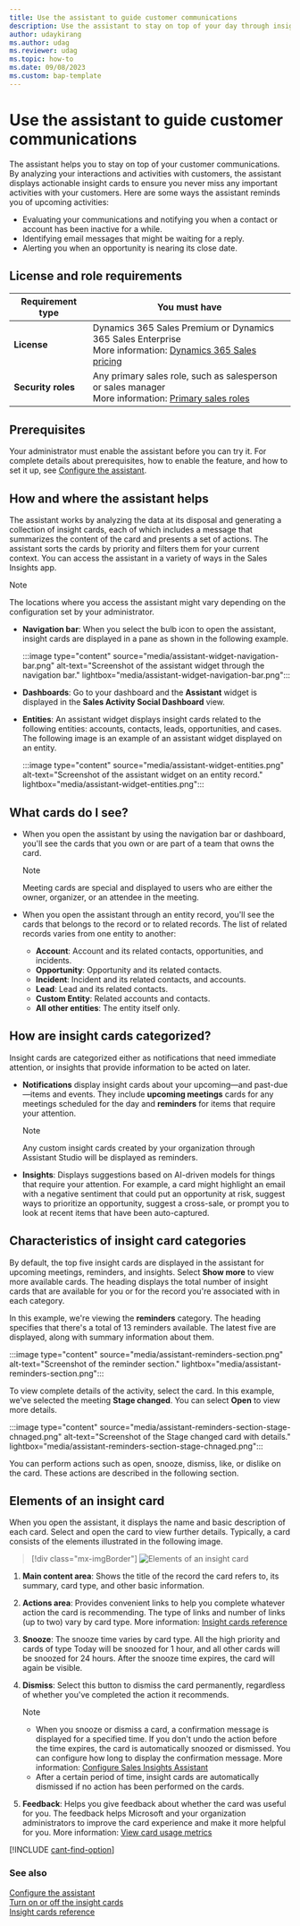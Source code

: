 ```yaml
---
title: Use the assistant to guide customer communications
description: Use the assistant to stay on top of your day through insight cards that provide tailored and actionable insights. 
author: udaykirang
ms.author: udag
ms.reviewer: udag
ms.topic: how-to 
ms.date: 09/08/2023
ms.custom: bap-template
---
```


# Use the assistant to guide customer communications

The assistant helps you to stay on top of your customer communications. By analyzing your interactions and activities with customers, the assistant displays actionable insight cards to ensure you never miss any important activities with your customers. Here are some ways the assistant reminds you of upcoming activities:  

- Evaluating your communications and notifying you when a contact or account has been inactive for a while.
- Identifying email messages that might be waiting for a reply.
- Alerting you when an opportunity is nearing its close date.

## License and role requirements
| Requirement type | You must have |
|-----------------------|---------|
| **License** | Dynamics 365 Sales Premium or Dynamics 365 Sales Enterprise  <br>More information: [Dynamics 365 Sales pricing](https://dynamics.microsoft.com/sales/pricing/) |
| **Security roles** | Any primary sales role, such as salesperson or sales manager<br>  More information: [Primary sales roles](security-roles-for-sales.md#primary-sales-roles)|

## Prerequisites

Your administrator must enable the assistant before you can try it. For complete details about prerequisites, how to enable the feature, and how to set it up, see [Configure the assistant](configure-assistant.md).

## How and where the assistant helps

The assistant works by analyzing the data at its disposal and generating a collection of insight cards, each of which includes a message that summarizes the content of the card and presents a set of actions. The assistant sorts the cards by priority and filters them for your current context. You can access the assistant in a variety of ways in the Sales Insights app.

> [!NOTE]
> The locations where you access the assistant might vary depending on the configuration set by your administrator. 

- **Navigation bar**: When you select the bulb icon to open the assistant, insight cards are displayed in a pane as shown in the following example.

    :::image type="content" source="media/assistant-widget-navigation-bar.png" alt-text="Screenshot of the assistant widget through the navigation bar." lightbox="media/assistant-widget-navigation-bar.png":::

- **Dashboards**: Go to your dashboard and the **Assistant** widget is displayed in the **Sales Activity Social Dashboard** view. 

- **Entities**: An assistant widget displays insight cards related to the following entities: accounts, contacts, leads, opportunities, and cases. The following image is an example of an assistant widget displayed on an entity.

    :::image type="content" source="media/assistant-widget-entities.png" alt-text="Screenshot of the assistant widget on an entity record." lightbox="media/assistant-widget-entities.png":::

## What cards do I see?

- When you open the assistant by using the navigation bar or dashboard, you'll see the cards that you own or are part of a team that owns the card.

   > [!NOTE]
   > Meeting cards are special and displayed to users who are either the owner, organizer, or an attendee in the meeting.

- When you open the assistant through an entity record, you'll see the cards that belongs to the record or to related records. The list of related records varies from one entity to  another:
   -	**Account**: Account and its related contacts, opportunities, and incidents.
   -	**Opportunity**: Opportunity and its related contacts.
   -	**Incident**: Incident and its related contacts, and accounts.
   -	**Lead**: Lead and its related contacts.
   -	**Custom Entity**: Related accounts and contacts.
   -	**All other entities**: The entity itself only.

## How are insight cards categorized?

Insight cards are categorized either as notifications that need immediate attention, or insights that provide information to be acted on later.

- **Notifications** display insight cards about your upcoming&mdash;and past-due&mdash;items and events. They include **upcoming meetings** cards for any meetings scheduled for the day and **reminders** for items that require your attention.

   > [!NOTE]
   > Any custom insight cards created by your organization through Assistant Studio will be displayed as reminders.

- **Insights**: Displays suggestions based on AI-driven models for things that require your attention. For example, a card might highlight an email with a negative sentiment that could put an opportunity at risk, suggest ways to prioritize an opportunity, suggest a cross-sale, or prompt you to look at recent items that have been auto-captured.

## Characteristics of insight card categories

By default, the top five insight cards are displayed in the assistant for upcoming meetings, reminders, and insights. Select **Show more** to view more available cards. The heading displays the total number of insight cards that are available for you or for the record you're associated with in each category.

In this example, we're viewing the **reminders** category. The heading specifies that there's a total of 13 reminders available. The latest five are displayed, along with summary information about them. 

:::image type="content" source="media/assistant-reminders-section.png" alt-text="Screenshot of the reminder section." lightbox="media/assistant-reminders-section.png":::

To view complete details of the activity, select the card. In this example, we've selected the meeting **Stage changed**. You can select **Open** to view more details.

:::image type="content" source="media/assistant-reminders-section-stage-chnaged.png" alt-text="Screenshot of the Stage changed card with details." lightbox="media/assistant-reminders-section-stage-chnaged.png":::

You can perform actions such as open, snooze, dismiss, like, or dislike on the card. These actions are described in the following section.

## Elements of an insight card

When you open the assistant, it displays the name and basic description of each card. Select and open the card to view further details. Typically, a card consists of the elements illustrated in the following image.

> [!div class="mx-imgBorder"]
> ![Elements of an insight card](media/assistant-elements-of-an-insight-card.png "Elements of an insight card")

1. **Main content area**: Shows the title of the record the card refers to, its summary, card type, and other basic information.

2. **Actions area**: Provides convenient links to help you complete whatever action the card is recommending. The type of links and number of links (up to two) vary by card type. More information: [Insight cards reference](action-cards-reference.md)

3. **Snooze**: The snooze time varies by card type. All the high priority and cards of type Today will be snoozed for 1 hour, and all other cards will be snoozed for 24 hours. After the snooze time expires, the card will again be visible.

4. **Dismiss**: Select this button to dismiss the card permanently, regardless of whether you've completed the action it recommends.

   > [!NOTE]
   > - When you snooze or dismiss a card, a confirmation message is displayed for a specified time. If you don't undo the action before the time expires, the card is automatically snoozed or dismissed. You can configure how long to display the confirmation message. More information: [Configure Sales Insights Assistant](configure-assistant.md)
   > - After a certain period of time, insight cards are automatically dismissed if no action has been performed on the cards.

5. **Feedback**: Helps you give feedback about whether the card was useful for you. The feedback helps Microsoft and your organization administrators to improve the card experience and make it more helpful for you. More information: [View card usage metrics](edit-insight-cards.md#view-card-usage-metrics)

[!INCLUDE [cant-find-option](../includes/cant-find-option.md)]

### See also

[Configure the assistant](configure-assistant.md)  
[Turn on or off the insight cards](turn-on-off-insight-cards.md)  
[Insight cards reference](action-cards-reference.md)  
